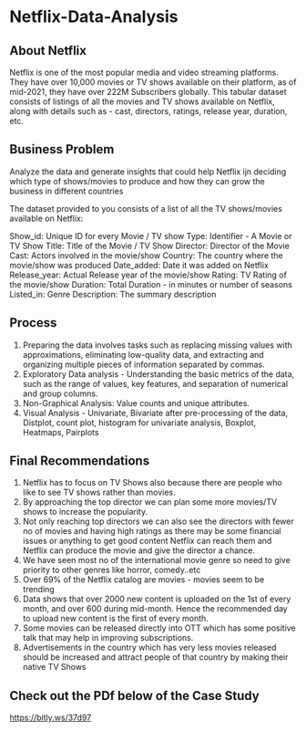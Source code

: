 # Netflix-Data-Analysis
## About Netflix

Netflix is one of the most popular media and video streaming platforms. They have over 10,000 movies or TV shows available on their platform, as of mid-2021, they have over 222M Subscribers globally. This tabular dataset consists of listings of all the movies and TV shows available on Netflix, along with details such as - cast, directors, ratings, release year, duration, etc.


## Business Problem

Analyze the data and generate insights that could help Netflix ijn deciding which type of shows/movies to produce and how they can grow the business in different countries

The dataset provided to you consists of a list of all the TV shows/movies available on Netflix:

Show_id: Unique ID for every Movie / TV show
Type: Identifier - A Movie or TV Show
Title: Title of the Movie / TV Show
Director: Director of the Movie
Cast: Actors involved in the movie/show
Country: The country where the movie/show was produced
Date_added: Date it was added on Netflix
Release_year: Actual Release year of the movie/show
Rating: TV Rating of the movie/show
Duration: Total Duration - in minutes or number of seasons
Listed_in: Genre
Description: The summary description

## Process
1. Preparing the data involves tasks such as replacing missing values with approximations, eliminating low-quality data, and extracting and organizing multiple pieces of information separated by commas.
2. Exploratory Data analysis - Understanding the basic metrics of the data, such as the range of values, key features, and separation of numerical and group columns.
3. Non-Graphical Analysis: Value counts and unique attributes.
4. Visual Analysis - Univariate, Bivariate after pre-processing of the data, Distplot, count plot, histogram for univariate analysis, Boxplot, Heatmaps, Pairplots

## Final Recommendations
1. Netflix has to focus on TV Shows also because there are people who like to see TV shows rather than movies.
2. By approaching the top director we can plan some more movies/TV shows to increase the popularity.
3. Not only reaching top directors we can also see the directors with fewer no of movies and having high ratings as there may be some financial issues or anything to get good content Netflix can reach them and Netflix can produce the movie and give the director a chance.
4. We have seen most no of the international movie genre so need to give priority to other genres like horror, comedy..etc
5. Over 69% of the Netflix catalog are movies - movies seem to be trending
6. Data shows that over 2000 new content is uploaded on the 1st of every month, and over 600 during mid-month. Hence the recommended day to upload new content is the first of every month.
7. Some movies can be released directly into OTT which has some positive talk that may help in improving subscriptions.
8. Advertisements in the country which has very less movies released should be increased and attract people of that country by making their native TV Shows

## Check out the PDf below of the Case Study
https://bitly.ws/37d97
